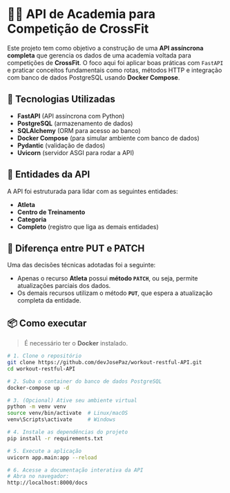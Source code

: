 # 🏋️‍♂️ API de Academia para Competição de CrossFit

Este projeto tem como objetivo a construção de uma **API assíncrona completa** que gerencia os dados de uma academia voltada para competições de **CrossFit**. O foco aqui foi aplicar boas práticas com `FastAPI` e praticar conceitos fundamentais como rotas, métodos HTTP e integração com banco de dados PostgreSQL usando **Docker Compose**.

## 🚀 Tecnologias Utilizadas

- **FastAPI** (API assíncrona com Python)
- **PostgreSQL** (armazenamento de dados)
- **SQLAlchemy** (ORM para acesso ao banco)
- **Docker Compose** (para simular ambiente com banco de dados)
- **Pydantic** (validação de dados)
- **Uvicorn** (servidor ASGI para rodar a API)

## 🧩 Entidades da API

A API foi estruturada para lidar com as seguintes entidades:  

- **Atleta**
- **Centro de Treinamento**
- **Categoria**
- **Completo** (registro que liga as demais entidades)

## 🔁 Diferença entre PUT e PATCH

Uma das decisões técnicas adotadas foi a seguinte:

- Apenas o recurso **Atleta** possui **método `PATCH`**, ou seja, permite atualizações parciais dos dados.
- Os demais recursos utilizam o método **`PUT`**, que espera a atualização completa da entidade.

## 📦 Como executar

> É necessário ter o **Docker** instalado.

```bash
# 1. Clone o repositório
git clone https://github.com/devJosePaz/workout-restful-API.git
cd workout-restful-API

# 2. Suba o container do banco de dados PostgreSQL
docker-compose up -d

# 3. (Opcional) Ative seu ambiente virtual
python -m venv venv
source venv/bin/activate  # Linux/macOS
venv\Scripts\activate     # Windows

# 4. Instale as dependências do projeto
pip install -r requirements.txt

# 5. Execute a aplicação
uvicorn app.main:app --reload

# 6. Acesse a documentação interativa da API
# Abra no navegador:
http://localhost:8000/docs




